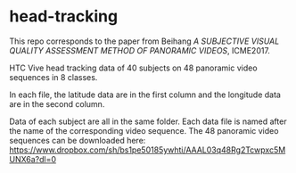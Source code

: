  # head-tracking
This repo corresponds to the paper from Beihang *A SUBJECTIVE VISUAL QUALITY ASSESSMENT METHOD OF PANORAMIC VIDEOS*, ICME2017.

HTC Vive head tracking data of 40 subjects on 48 panoramic video sequences in 8 classes.

In each file, the latitude data are in the first column and the longitude data are in the second column.

Data of each subject are all in the same folder. Each data file is named after the name of the corresponding video sequence.
The 48 panoramic video sequences can be downloaded here:
https://www.dropbox.com/sh/bs1pe50185ywhti/AAAL03q48Rg2Tcwpxc5MUNX6a?dl=0

